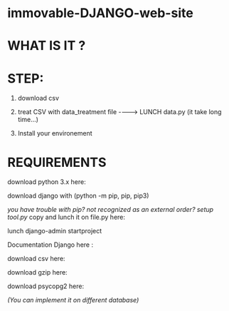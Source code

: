 # immovable-DJANGO-web-site


# WHAT IS IT ?









# STEP:

1) download csv

2) treat CSV with data_treatment file ----> LUNCH data.py (it take long time...)

3) Install your environement


# REQUIREMENTS

download python 3.x here:

download django with (python -m pip, pip, pip3)

<em>you have trouble with pip? not recognized as an external order? setup tool.py</em> copy and lunch it on file.py here:

lunch django-admin startproject <YOUR PROJECT>

Documentation Django here :

download csv here:

download gzip here: 

download psycopg2 here: 

<em>(You can implement it on different database)</em>


